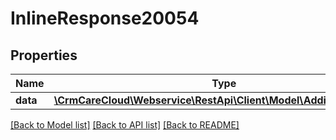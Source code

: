 # InlineResponse20054

## Properties
Name | Type | Description | Notes
------------ | ------------- | ------------- | -------------
**data** | [**\CrmCareCloud\Webservice\RestApi\Client\Model\AdditionalAddress**](AdditionalAddress.md) |  | [optional] 

[[Back to Model list]](../../README.md#documentation-for-models) [[Back to API list]](../../README.md#documentation-for-api-endpoints) [[Back to README]](../../README.md)

